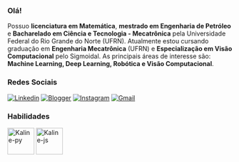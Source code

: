 ### Olá!
Possuo **licenciatura em Matemática**, **mestrado em Engenharia de Petróleo** e **Bacharelado em Ciência e Tecnologia - Mecatrônica** pela Universidade Federal do Rio Grande do Norte (UFRN). Atualmente estou cursando graduação em **Engenharia Mecatrônica** (UFRN) e **Especialização em Visão Computacional** pelo Sigmoidal. As principais áreas de interesse são: 
**Machine Learning, Deep Learning, Robótica e Visão Computacional**. 

### Redes Sociais
[![Linkedin](https://img.shields.io/badge/LinkedIn-0077B5?style=for-the-badge&logo=linkedin&logoColor=white)](https://www.linkedin.com/in/kaline-souza/)
[![Blogger](https://img.shields.io/badge/Blogger-FF5722?style=for-the-badge&logo=blogger&logoColor=white)](https://professorakalinesouza.blogspot.com/)
[![Instagram](https://img.shields.io/badge/Instagram-E4405F?style=for-the-badge&logo=instagram&logoColor=white)](https://www.instagram.com/kalinesouza___/?igsh=eW14N3U4aW5xb3k0&utm_source=qr)
[![Gmail](https://img.shields.io/badge/Gmail-D14836?style=for-the-badge&logo=gmail&logoColor=white)](kaline.souza.079@ufrn.edu.br)

### Habilidades

<div>
<img align="center" alt="Kaline-py" height="60" width="60" src="https://cdn.jsdelivr.net/gh/devicons/devicon@latest/icons/python/python-original.svg"/>
<img align="center" alt="Kaline-js" height="60" width="60" src="https://cdn.jsdelivr.net/gh/devicons/devicon@latest/icons/jupyter/jupyter-original-wordmark.svg"/>
  
</div>

